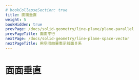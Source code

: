 ```yaml
---
# bookCollapseSection: true
title: 面面垂直
weight: 5
bookHidden: true
prevPage: /docs/solid-geometry/line-plane/plane-parallel
prevPageTitle: 面面平行
nextPage: /docs/solid-geometry/line-plane-space-vector
nextPageTitle: 用空间向量表示线面关系
---
```


# 面面垂直

